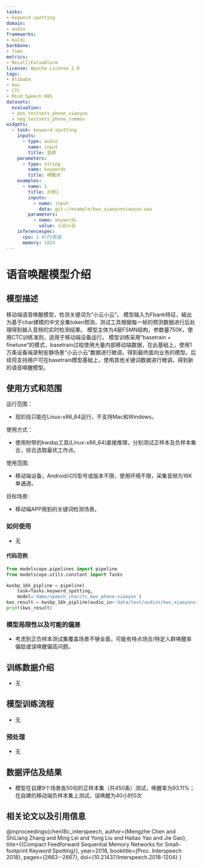 ```yaml
---
tasks:
- keyword-spotting
domain:
- audio
frameworks:
- kaldi
backbone:
- fsmn
metrics:
- Recall/FalseAlarm
license: Apache License 2.0
tags:
- Alibaba
- kws
- CTC
- Mind Speech KWS
datasets:
  evaluation:
  - pos_testsets_phone_xiaoyun
  - neg_testsets_phone_common
widgets:
  - task: keyword-spotting
    inputs:
      - type: audio 
        name: input 
        title: 音频 
    parameters:
      - type: string
        name: keywords
        title: 唤醒词
    examples:
      - name: 1
        title: 示例1 
        inputs:
          - name: input
            data: git://example/kws_xiaoyunxiaoyun.wav
        parameters:
          - name: keywords
            value: 小云小云
    inferencespec:
      cpu: 1 #CPU数量
      memory: 1024 
---
```


# 语音唤醒模型介绍


## 模型描述

移动端语音唤醒模型，检测关键词为“小云小云”。
模型输入为Fbank特征，输出为基于char建模的中文全集token预测，测试工具根据每一帧的预测数据进行后处理得到输入音频的实时检测结果。
模型主体为4层FSMN结构，参数量750K，使用CTC训练准则，适用于移动端设备运行。
模型训练采用“basetrain + finetune”的模式，basetrain过程使用大量内部移动端数据，在此基础上，使用1万条设备端录制安静场景“小云小云”数据进行微调，得到最终面向业务的模型。后续将支持用户可在basetrain模型基础上，使用其他关键词数据进行微调，得到新的语音唤醒模型。


## 使用方式和范围

运行范围：
- 现阶段只能在Linux-x86_64运行，不支持Mac和Windows。

使用方式：
- 使用附带的kwsbp工具(Linux-x86_64)直接推理，分别测试正样本及负样本集合，综合选取最优工作点。

使用范围:
- 移动端设备，Android/iOS型号或版本不限，使用环境不限，采集音频为16K单通道。

目标场景:
- 移动端APP用到的关键词检测场景。


### 如何使用

- 无


#### 代码范例
```python
from modelscope.pipelines import pipeline
from modelscope.utils.constant import Tasks

kwsbp_16k_pipline = pipeline(
    task=Tasks.keyword_spotting,
    model='damo/speech_charctc_kws_phone-xiaoyun')
kws_result = kwsbp_16k_pipline(audio_in='data/test/audios/kws_xiaoyunxiaoyun.wav')
print(kws_result)
```

### 模型局限性以及可能的偏差

- 考虑到正负样本测试集覆盖场景不够全面，可能有特点场合/特定人群唤醒率偏低或误唤醒偏高问题。


## 训练数据介绍

- 无


## 模型训练流程

- 无


### 预处理

- 无


## 数据评估及结果

- 模型在自建9个场景各50句的正样本集（共450条）测试，唤醒率为93.11%；在自建的移动端负样本集上测试，误唤醒为40小时0次

## 相关论文以及引用信息

@inproceedings{chen18c_interspeech,
  author={Mengzhe Chen and ShiLiang Zhang and Ming Lei and Yong Liu and Haitao Yao and Jie Gao},
  title={{Compact Feedforward Sequential Memory Networks for Small-footprint Keyword Spotting}},
  year=2018,
  booktitle={Proc. Interspeech 2018},
  pages={2663--2667},
  doi={10.21437/Interspeech.2018-1204}
}